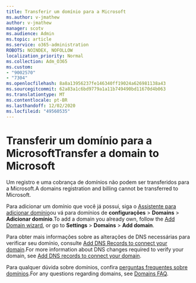 ```yaml
---
title: Transferir um domínio para a Microsoft
ms.author: v-jmathew
author: v-jmathew
manager: scotv
ms.audience: Admin
ms.topic: article
ms.service: o365-administration
ROBOTS: NOINDEX, NOFOLLOW
localization_priority: Normal
ms.collection: Adm_O365
ms.custom:
- "9002570"
- "7304"
ms.openlocfilehash: 8a8a13956237fe146340ff19024a626981138a43
ms.sourcegitcommit: 62a83a1c6bd9779a1a11b749490bd11670d4b063
ms.translationtype: MT
ms.contentlocale: pt-BR
ms.lasthandoff: 12/02/2020
ms.locfileid: "49560535"
---
```

# <a name="transfer-a-domain-to-microsoft"></a><span data-ttu-id="a3b81-102">Transferir um domínio para a Microsoft</span><span class="sxs-lookup"><span data-stu-id="a3b81-102">Transfer a domain to Microsoft</span></span>

<span data-ttu-id="a3b81-103">Um registro e uma cobrança de domínios não podem ser transferidos para a Microsoft.</span><span class="sxs-lookup"><span data-stu-id="a3b81-103">A domains registration and billing cannot be transferred to Microsoft.</span></span>

<span data-ttu-id="a3b81-104">Para adicionar um domínio que você já possui, siga o [Assistente para adicionar domínio](https://admin.microsoft.com/Adminportal/Domains/Wizard)ou vá para domínios de **configurações**  >  **Domains**  >  **Adicionar domínio**.</span><span class="sxs-lookup"><span data-stu-id="a3b81-104">To add a domain you already own, follow the [Add Domain wizard](https://admin.microsoft.com/Adminportal/Domains/Wizard), or go to **Settings** > **Domains** > **Add domain**.</span></span>

<span data-ttu-id="a3b81-105">Para obter mais informações sobre as alterações de DNS necessárias para verificar seu domínio, consulte [Add DNS Records to connect your domain](https://docs.microsoft.com/microsoft-365/admin/get-help-with-domains/create-dns-records-at-any-dns-hosting-provider).</span><span class="sxs-lookup"><span data-stu-id="a3b81-105">For more information about DNS changes required to verify your domain, see [Add DNS records to connect your domain](https://docs.microsoft.com/microsoft-365/admin/get-help-with-domains/create-dns-records-at-any-dns-hosting-provider).</span></span>

<span data-ttu-id="a3b81-106">Para qualquer dúvida sobre domínios, confira [perguntas frequentes sobre domínios](https://docs.microsoft.com/microsoft-365/admin/setup/domains-faq).</span><span class="sxs-lookup"><span data-stu-id="a3b81-106">For any questions regarding domains, see [Domains FAQ](https://docs.microsoft.com/microsoft-365/admin/setup/domains-faq).</span></span>
